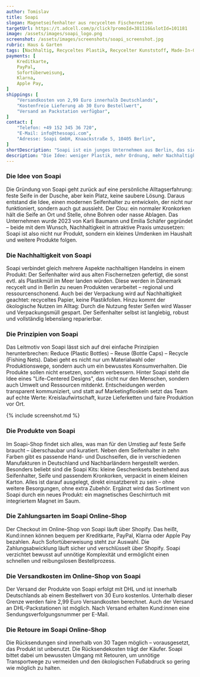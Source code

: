 ```yaml
---
author: Tomislav
title: Soapi
slogan: Magnetseifenhalter aus recycelten Fischernetzen
targetUrl: https://t.adcell.com/p/click?promoId=381116&slotId=101181
image: /assets/images/soapi_logo.png
screenshot: /assets/images/screenshots/soapi_screenshot.jpg
rubric: Haus & Garten
tags: [Nachhaltig, Recyceltes Plastik, Recycelter Kunststoff, Made-In-Germany]
payments: [
    Kreditkarte,
    PayPal,
    Sofortüberweisung,
    Klarna,
    Apple Pay,
]
shippings: [
    "Versandkosten von 2,99 Euro innerhalb Deutschlands",
    "Kostenfreie Lieferung ab 30 Euro Bestellwert",
    "Versand an Packstation verfügbar",
]
contact: [
    "Telefon: +49 152 345 36 720",
    "E-Mail: info@thesoapi.com",
    "Adresse: Soapi GmbH, Knaackstraße 5, 10405 Berlin",
]
shortDescription: "Soapi ist ein junges Unternehmen aus Berlin, das sich ein simples, aber wirkungsvolles Ziel vorgenommen hat: feste Seifen und Shampoos komfortabler machen – mit einem minimalistischen, magnetischen Seifenhalter aus recycelten Fischernetzen."
description: "Die Idee: weniger Plastik, mehr Ordnung, mehr Nachhaltigkeit im Bad. Produziert wird lokal in Deutschland, das Design ist funktional und zeitlos. Wer bei Soapi bestellt, bekommt ein durchdachtes Produkt, das Umweltbewusstsein mit Ästhetik verbindet. Der Online-Shop bietet neben den Seifenhaltern auch passende Seifen sowie günstigere Sets an – unkompliziert, ehrlich und wirklich nützlich."
---
```


### Die Idee von Soapi

Die Gründung von Soapi geht zurück auf eine persönliche Alltagserfahrung: feste Seife in der Dusche, aber kein Platz, keine saubere Lösung. Daraus entstand die Idee, einen modernen Seifenhalter zu entwickeln, der nicht nur funktioniert, sondern auch gut aussieht. Der Clou: ein normaler Kronkorken hält die Seife an Ort und Stelle, ohne Bohren oder nasse Ablagen. Das Unternehmen wurde 2023 von Karli Baumann und Emilia Schäfer gegründet – beide mit dem Wunsch, Nachhaltigkeit in attraktive Praxis umzusetzen: Soapi ist also nicht nur Produkt, sondern ein kleines Umdenken im Haushalt und weitere Produkte folgen.

### Die Nachhaltigkeit von Soapi

Soapi verbindet gleich mehrere Aspekte nachhaltigen Handelns in einem Produkt: Der Seifenhalter wird aus alten Fischernetzen gefertigt, die sonst evtl. als Plastikmüll im Meer landen würden. Diese werden in Dänemark recycelt und in Berlin zu neuen Produkten verarbeitet – regional und ressourcenschonend. Auch bei der Verpackung wird auf Nachhaltigkeit geachtet: recyceltes Papier, keine Plastikfolien. Hinzu kommt der ökologische Nutzen im Alltag: Durch die Nutzung fester Seifen wird Wasser und Verpackungsmüll gespart. Der Seifenhalter selbst ist langlebig, robust und vollständig lebenslang reparierbar.

### Die Prinzipien von Soapi

Das Leitmotiv von Soapi lässt sich auf drei einfache Prinzipien herunterbrechen: Reduce (Plastic Bottles) – Reuse (Bottle Caps)  – Recycle (Fishing Nets). Dabei geht es nicht nur um Materialwahl oder Produktionswege, sondern auch um ein bewusstes Konsumverhalten. Die Produkte sollen nicht ersetzen, sondern verbessern. Hinter Soapi steht die Idee eines "Life-Centered Designs", das nicht nur den Menschen, sondern auch Umwelt und Ressourcen mitdenkt. Entscheidungen werden transparent kommuniziert, und statt auf Marketingfloskeln setzt das Team auf echte Werte: Kreislaufwirtschaft, kurze Lieferketten und faire Produktion vor Ort.

{% include screenshot.md %}

### Die Produkte von Soapi

Im Soapi-Shop findet sich alles, was man für den Umstieg auf feste Seife braucht – überschaubar und kuratiert. Neben dem Seifenhalter in zehn Farben gibt es passende Hand- und Duschseifen, die in verschiedenen Manufakturen in Deutschland und Nachbarländern hergestellt werden. Besonders beliebt sind die Soapi Kits: kleine Geschenksets bestehend aus Seifenhalter, Seife und passendem Kronkorken, verpackt in einem kleinen Karton. Alles ist darauf ausgelegt, direkt einsatzbereit zu sein – ohne weitere Besorgungen, ohne extra Zubehör. Ergänzt wird das Sortiment von Soapi durch ein neues Produkt: ein magnetisches Geschirrtuch mit integriertem Magnet im Saum.

### Die Zahlungsarten im Soapi Online-Shop

Der Checkout im Online-Shop von Soapi läuft über Shopify. Das heißt, Kund:innen können bequem per Kreditkarte, PayPal, Klarna oder Apple Pay bezahlen. Auch Sofortüberweisung steht zur Auswahl. Die Zahlungsabwicklung läuft sicher und verschlüsselt über Shopify. Soapi verzichtet bewusst auf unnötige Komplexität und ermöglicht einen schnellen und reibungslosen Bestellprozess.

### Die Versandkosten im Online-Shop von Soapi

Der Versand der Produkte von Soapi erfolgt mit DHL und ist innerhalb Deutschlands ab einem Bestellwert von 30 Euro kostenlos. Unterhalb dieser Grenze werden faire 2,99 Euro Versandkosten berechnet. Auch der Versand an DHL-Packstationen ist möglich. Nach Versand erhalten Kund:innen eine Sendungsverfolgungsnummer per E-Mail.

### Die Retoure im Soapi Online-Shop

Die Rücksendungen sind innerhalb von 30 Tagen möglich – vorausgesetzt, das Produkt ist unbenutzt. Die Rücksendekosten trägt der Käufer. Soapi bittet dabei um bewussten Umgang mit Retouren, um unnötige Transportwege zu vermeiden und den ökologischen Fußabdruck so gering wie möglich zu halten.